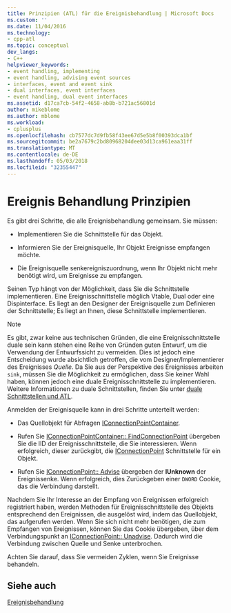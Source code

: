 ```yaml
---
title: Prinzipien (ATL) für die Ereignisbehandlung | Microsoft Docs
ms.custom: ''
ms.date: 11/04/2016
ms.technology:
- cpp-atl
ms.topic: conceptual
dev_langs:
- C++
helpviewer_keywords:
- event handling, implementing
- event handling, advising event sources
- interfaces, event and event sink
- dual interfaces, event interfaces
- event handling, dual event interfaces
ms.assetid: d17ca7cb-54f2-4658-ab8b-b721ac56801d
author: mikeblome
ms.author: mblome
ms.workload:
- cplusplus
ms.openlocfilehash: cb7577dc7d9fb58f43ee67d5e5b8f00393dca1bf
ms.sourcegitcommit: be2a7679c2bd80968204dee03d13ca961eaa31ff
ms.translationtype: MT
ms.contentlocale: de-DE
ms.lasthandoff: 05/03/2018
ms.locfileid: "32355447"
---
```

# <a name="event-handling-principles"></a>Ereignis Behandlung Prinzipien
Es gibt drei Schritte, die alle Ereignisbehandlung gemeinsam. Sie müssen:  
  
-   Implementieren Sie die Schnittstelle für das Objekt.  
  
-   Informieren Sie der Ereignisquelle, Ihr Objekt Ereignisse empfangen möchte.  
  
-   Die Ereignisquelle senkereigniszuordnung, wenn Ihr Objekt nicht mehr benötigt wird, um Ereignisse zu empfangen.  
  
 Seinen Typ hängt von der Möglichkeit, dass Sie die Schnittstelle implementieren. Eine Ereignisschnittstelle möglich Vtable, Dual oder eine Dispinterface. Es liegt an den Designer der Ereignisquelle zum Definieren der Schnittstelle; Es liegt an Ihnen, diese Schnittstelle implementieren.  
  
> [!NOTE]
>  Es gibt, zwar keine aus technischen Gründen, die eine Ereignisschnittstelle duale sein kann stehen eine Reihe von Gründen guten Entwurf, um die Verwendung der Entwurfssicht zu vermeiden. Dies ist jedoch eine Entscheidung wurde absichtlich getroffen, die vom Designer/Implementierer des Ereignisses *Quelle*. Da Sie aus der Perspektive des Ereignisses arbeiten `sink`, müssen Sie die Möglichkeit zu ermöglichen, dass Sie keiner Wahl haben, können jedoch eine duale Ereignisschnittstelle zu implementieren. Weitere Informationen zu duale Schnittstellen, finden Sie unter [duale Schnittstellen und ATL](../atl/dual-interfaces-and-atl.md).  
  
 Anmelden der Ereignisquelle kann in drei Schritte unterteilt werden:  
  
-   Das Quellobjekt für Abfragen [IConnectionPointContainer](http://msdn.microsoft.com/library/windows/desktop/ms683857).  
  
-   Rufen Sie [IConnectionPointContainer:: FindConnectionPoint](http://msdn.microsoft.com/library/windows/desktop/ms692476) übergeben Sie die IID der Ereignisschnittstelle, die Sie interessieren. Wenn erfolgreich, dieser zurückgibt, die [IConnectionPoint](http://msdn.microsoft.com/library/windows/desktop/ms694318) Schnittstelle für ein Objekt.  
  
-   Rufen Sie [IConnectionPoint:: Advise](http://msdn.microsoft.com/library/windows/desktop/ms678815) übergeben der **IUnknown** der Ereignissenke. Wenn erfolgreich, dies Zurückgeben einer `DWORD` Cookie, das die Verbindung darstellt.  
  
 Nachdem Sie Ihr Interesse an der Empfang von Ereignissen erfolgreich registriert haben, werden Methoden für Ereignisschnittstelle des Objekts entsprechend den Ereignissen, die ausgelöst wird, indem das Quellobjekt, das aufgerufen werden. Wenn Sie sich nicht mehr benötigen, die zum Empfangen von Ereignissen, können Sie das Cookie übergeben, über dem Verbindungspunkt an [IConnectionPoint:: Unadvise](http://msdn.microsoft.com/library/windows/desktop/ms686608). Dadurch wird die Verbindung zwischen Quelle und Senke unterbrochen.  
  
 Achten Sie darauf, dass Sie vermeiden Zyklen, wenn Sie Ereignisse behandeln.  
  
## <a name="see-also"></a>Siehe auch  
 [Ereignisbehandlung](../atl/event-handling-and-atl.md)

